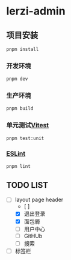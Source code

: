 # lerzi-admin

## 项目安装

```sh
pnpm install
```

### 开发环境

```sh
pnpm dev
```

### 生产环境

```sh
pnpm build
```

### 单元测试[Vitest](https://vitest.dev/)

```sh
pnpm test:unit
```

###  [ESLint](https://eslint.org/)

```sh
pnpm lint
```

## TODO LIST

- [ ] layout page header
  - [ ] 
  - [x] 退出登录
  - [x] 面包屑
  - [ ] 用户中心
  - [ ] GitHUb
  - [ ] 搜索
- [ ] 标签栏